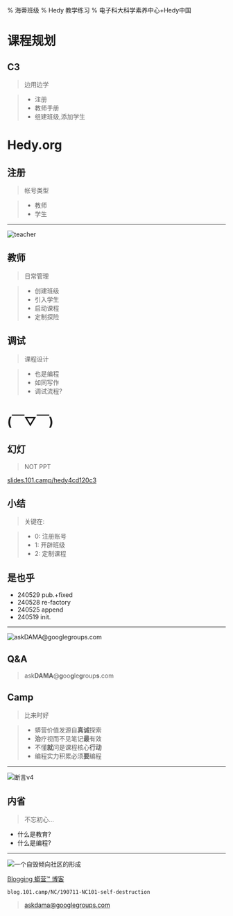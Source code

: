 % 海蒂班级
% Hedy 教学练习
% 电子科大科学素养中心+Hedy中国

# 课程规划

## C3
> 边用边学

>- 注册
>- 教师手册
>- 组建班级,添加学生

# Hedy.org

## 注册
> 帐号类型

>- 教师
>- 学生



------

![teacher](img/hedy-signup.jpg)

## 教师
> 日常管理


>- 创建班级
>- 引入学生
>- 启动课程
>- 定制探险

## 调试
> 课程设计

>- 也是编程
>- 如同写作
>- 调试流程?

# (￣▽￣)

## 幻灯
> NOT PPT

[slides.101.camp/hedy4cd120c3](http://slides.101.camp/hedy4cd120c3.html)

## 小结
> 关键在:

>- 0: 注册账号
>- 1: 开辟班级
>- 2: 定制课程

## 是也乎
- 240529 pub.+fixed
- 240528 re-factory
- 240525 append
- 240519 init.


-------

![ask**DAMA**@**g**oo**g**le**g**roup**s**.com](http://org.up.zoomquiet.top/omc/res/KEEP/kcn_ask-dama.jpg!/fh/420)

## Q&A
> ask**DAMA**@**g**oo**g**le**g**roup**s**.com

## Camp
> 比来时好


>- 蟒营价值发源自**真诚**探索
>- **治**疗视而不见笔记**最**有效
>- 不懂**就**问是课程核心**行动**
>- 编程实力积累必须**要**编程



------

![断言v4](https://ipic.zoomquiet.top/2022-09-25-theory101camp_v4.jpg)

## 内省
> 不忘初心...

- 什么是教育?
- 什么是编程?


------

![一个自毁倾向社区的形成](coscon/coscon19QA.gif)

[Blogging 蟒营™ 博客](https://blog.101.camp/NC/190711-NC101-self-destruction/)

    blog.101.camp/NC/190711-NC101-self-destruction
    
> askdama@googlegroups.com
